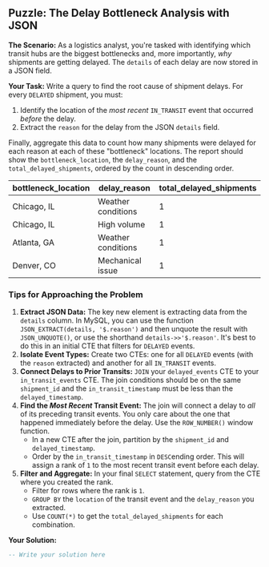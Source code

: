 ## Puzzle: The Delay Bottleneck Analysis with JSON

**The Scenario:** As a logistics analyst, you're tasked with identifying which transit hubs are the biggest bottlenecks and, more importantly, *why* shipments are getting delayed. The `details` of each delay are now stored in a JSON field.

**Your Task:** Write a query to find the root cause of shipment delays. For every `DELAYED` shipment, you must:

1. Identify the location of the *most recent* `IN_TRANSIT` event that occurred *before* the delay.
2. Extract the `reason` for the delay from the JSON `details` field.

Finally, aggregate this data to count how many shipments were delayed for each reason at each of these "bottleneck" locations. The report should show the `bottleneck_location`, the `delay_reason`, and the `total_delayed_shipments`, ordered by the count in descending order.

| **bottleneck_location** | **delay_reason** | **total_delayed_shipments** |
| ----------------------------- | ---------------------- | --------------------------------- |
| Chicago, IL                   | Weather conditions     | 1                                 |
| Chicago, IL                   | High volume            | 1                                 |
| Atlanta, GA                   | Weather conditions     | 1                                 |
| Denver, CO                    | Mechanical issue       | 1                                 |

### Tips for Approaching the Problem

1. **Extract JSON Data:** The key new element is extracting data from the `details` column. In MySQL, you can use the function `JSON_EXTRACT(details, '$.reason')` and then unquote the result with `JSON_UNQUOTE()`, or use the shorthand `details->>'$.reason'`. It's best to do this in an initial CTE that filters for `DELAYED` events.
2. **Isolate Event Types:** Create two CTEs: one for all `DELAYED` events (with the `reason` extracted) and another for all `IN_TRANSIT` events.
3. **Connect Delays to Prior Transits:** `JOIN` your `delayed_events` CTE to your `in_transit_events` CTE. The join conditions should be on the same `shipment_id` and the `in_transit_timestamp` must be less than the `delayed_timestamp`.
4. **Find the *****Most Recent***** Transit Event:** The join will connect a delay to *all* of its preceding transit events. You only care about the one that happened immediately before the delay. Use the `ROW_NUMBER()` window function.
   * In a new CTE after the join, partition by the `shipment_id` and `delayed_timestamp`.
   * Order by the `in_transit_timestamp` in `DESC`ending order. This will assign a rank of `1` to the most recent transit event before each delay.
5. **Filter and Aggregate:** In your final `SELECT` statement, query from the CTE where you created the rank.
   * Filter for rows where the rank is `1`.
   * `GROUP BY` the `location` of the transit event and the `delay_reason` you extracted.
   * Use `COUNT(*)` to get the `total_delayed_shipments` for each combination.

**Your Solution:**

```sql
-- Write your solution here
```

